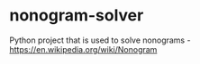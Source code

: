 # nonogram-solver
Python project that is used to solve nonograms - https://en.wikipedia.org/wiki/Nonogram
